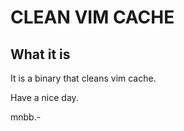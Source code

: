 CLEAN VIM CACHE
===============

What it is
----------

It is a binary that cleans vim cache.

Have a nice day.

mnbb.-

